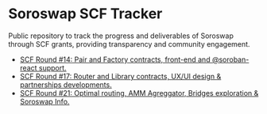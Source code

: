 # Soroswap SCF Tracker

Public repository to track the progress and deliverables of Soroswap through SCF grants, providing transparency and community engagement.

- [SCF Round #14: Pair and Factory contracts, front-end and @soroban-react support.](./scf-14.md)
- [SCF Round #17: Router and Library contracts, UX/UI design & partnerships developments.](./scf-17.md)
- [SCF Round #21: Optimal routing, AMM Agreggator, Bridges exploration & Soroswap Info.](./scf-21.md)
